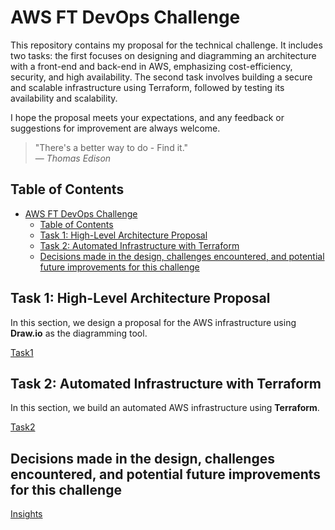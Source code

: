 # AWS FT DevOps Challenge

This repository contains my proposal for the technical challenge. It includes two tasks: the first focuses on designing and diagramming an architecture with a front-end and back-end in AWS, emphasizing cost-efficiency, security, and high availability. The second task involves building a secure and scalable infrastructure using Terraform, followed by testing its availability and scalability.

I hope the proposal meets your expectations, and any feedback or suggestions for improvement are always welcome.


> "There's a better way to do - Find it."  
> — *Thomas Edison*
> 

## Table of Contents
- [AWS FT DevOps Challenge](#aws-ft-devops-challenge)
  - [Table of Contents](#table-of-contents)
  - [Task 1: High-Level Architecture Proposal](#task-1-high-level-architecture-proposal)
  - [Task 2: Automated Infrastructure with Terraform](#task-2-automated-infrastructure-with-terraform)
  - [Decisions made in the design, challenges encountered, and potential future improvements for this challenge](#decisions-made-in-the-design-challenges-encountered-and-potential-future-improvements-for-this-challenge)


## Task 1: High-Level Architecture Proposal
In this section, we design a proposal for the AWS infrastructure using **Draw.io** as the diagramming tool. 

[Task1](task1/README.md)


## Task 2: Automated Infrastructure with Terraform
In this section, we build an automated AWS infrastructure using **Terraform**.

[Task2](task2/README.md)

## Decisions made in the design, challenges encountered, and potential future improvements for this challenge

[Insights](Insights.md)
